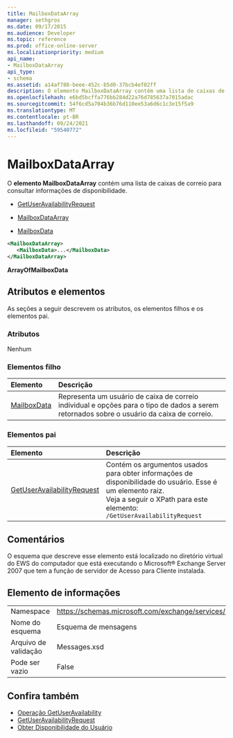 ```yaml
---
title: MailboxDataArray
manager: sethgros
ms.date: 09/17/2015
ms.audience: Developer
ms.topic: reference
ms.prod: office-online-server
ms.localizationpriority: medium
api_name:
- MailboxDataArray
api_type:
- schema
ms.assetid: a14af788-beee-452c-b5d0-37bcb4ef02ff
description: O elemento MailboxDataArray contém uma lista de caixas de correio para consultar informações de disponibilidade.
ms.openlocfilehash: e6bd5bcffa776bb284d22a76d785637a7015adac
ms.sourcegitcommit: 54f6cd5a704b36b76d110ee53a6d6c1c3e15f5a9
ms.translationtype: MT
ms.contentlocale: pt-BR
ms.lasthandoff: 09/24/2021
ms.locfileid: "59540772"
---
```

# <a name="mailboxdataarray"></a>MailboxDataArray

O **elemento MailboxDataArray** contém uma lista de caixas de correio para consultar informações de disponibilidade. 
  
- [GetUserAvailabilityRequest](getuseravailabilityrequest.md)
  
- [MailboxDataArray](mailboxdataarray.md)
  
- [MailboxData](mailboxdata.md)
  
```xml
<MailboxDataArray>
   <MailboxData>...</MailboxData>
</MailboxDataArray>
```

**ArrayOfMailboxData**

## <a name="attributes-and-elements"></a>Atributos e elementos

As seções a seguir descrevem os atributos, os elementos filhos e os elementos pai.
  
### <a name="attributes"></a>Atributos

Nenhum
  
### <a name="child-elements"></a>Elementos filho

|**Elemento**|**Descrição**|
|:-----|:-----|
|[MailboxData](mailboxdata.md) <br/> |Representa um usuário de caixa de correio individual e opções para o tipo de dados a serem retornados sobre o usuário da caixa de correio.  <br/> |
   
### <a name="parent-elements"></a>Elementos pai

|**Elemento**|**Descrição**|
|:-----|:-----|
|[GetUserAvailabilityRequest](getuseravailabilityrequest.md) <br/> |Contém os argumentos usados para obter informações de disponibilidade do usuário. Esse é um elemento raiz.  <br/> Veja a seguir o XPath para este elemento:  <br/>  `/GetUserAvailabilityRequest` <br/> |
   
## <a name="remarks"></a>Comentários

O esquema que descreve esse elemento está localizado no diretório virtual do EWS do computador que está executando o Microsoft® Exchange Server 2007 que tem a função de servidor de Acesso para Cliente instalada.
  
## <a name="element-information"></a>Elemento de informações

|||
|:-----|:-----|
|Namespace  <br/> |https://schemas.microsoft.com/exchange/services/2006/messages  <br/> |
|Nome do esquema  <br/> |Esquema de mensagens  <br/> |
|Arquivo de validação  <br/> |Messages.xsd  <br/> |
|Pode ser vazio  <br/> |False  <br/> |
   
## <a name="see-also"></a>Confira também

- [Operação GetUserAvailability](getuseravailability-operation.md)
- [GetUserAvailabilityRequest](getuseravailabilityrequest.md)
- [Obter Disponibilidade do Usuário](https://msdn.microsoft.com/library/d4133fcb-9b0f-4e6b-aadf-a389da83516a%28Office.15%29.aspx)

